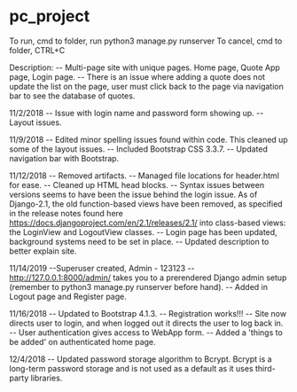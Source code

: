 # pc_project

To run, cmd to folder, run python3 manage.py runserver
To cancel, cmd to folder, CTRL+C

Description:
-- Multi-page site with unique pages. Home page, Quote App page, Login page. 
-- There is an issue where adding a quote does not update the list on the page, user must click back to the page via navigation bar to see the database of quotes. 

11/2/2018
-- Issue with login name and password form showing up. 
-- Layout issues.

11/9/2018 
-- Edited minor spelling issues found within code. This cleaned up some of the layout issues. 
-- Included Bootstrap CSS 3.3.7.
-- Updated navigation bar with Bootstrap.

11/12/2018
-- Removed artifacts. 
-- Managed file locations for header.html for ease.
-- Cleaned up HTML head blocks.
-- Syntax issues between versions seems to have been the issue behind the login issue. As of Django-2.1, the old function-based views have been removed, as specified in the release notes found here https://docs.djangoproject.com/en/2.1/releases/2.1/ into class-based views: the LoginView and LogoutView classes.
-- Login page has been updated, background systems need to be set in place.
-- Updated description to better explain site. 

11/14/2019
--Superuser created, Admin - 123123
-- http://127.0.0.1:8000/admin/ takes you to a prerendered Django admin setup (remember to python3 manage.py runserver before hand).
-- Added in Logout page and Register page.

11/16/2018
-- Updated to Bootstrap 4.1.3.
-- Registration works!!! 
-- Site now directs user to login, and when logged out it directs the user to log back in.
-- User authentication gives access to WebApp form. 
-- Added a 'things to be added' on authenticated home page.

12/4/2018
-- Updated password storage algorithm to Bcrypt. Bcrypt is a long-term password storage and is not used as a default as it uses third-party libraries. 